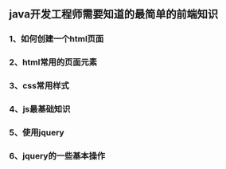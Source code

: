 ## java开发工程师需要知道的最简单的前端知识

### 1、如何创建一个html页面

### 2、html常用的页面元素

### 3、css常用样式

### 4、js最基础知识

### 5、使用jquery


### 6、jquery的一些基本操作